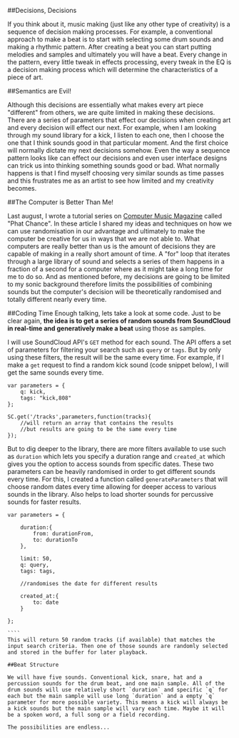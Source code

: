 ##Decisions, Decisions

If you think about it, music making (just like any other type of creativity) is a sequence of decision making processes. For example, a conventional approach to make a beat is to start with selecting some drum sounds and making a rhythmic pattern. After creating a beat you can start putting melodies and samples and ultimately you will have a beat. Every change in the pattern, every little tweak in effects processing, every tweak in the EQ is a decision making process which will determine the characteristics of a piece of art. 

##Semantics are Evil!

Although this decisions are essentially what makes every art piece "different" from others, we are quite limited in making these decisions. There are a series of parameters that effect our decisions when creating art and every decision will effect our next. For example, when I am looking through my sound library for a kick, I listen to each one, then I choose the one that I think sounds good in that particular moment. And the first choice will normally dictate my next decisions somehow. Even the way a sequence pattern looks like can effect our decisions and even user interface designs can trick us into thinking something sounds good or bad. What normally happens is that I find myself choosing very similar sounds as time passes and this frustrates me as an artist to see how limited and my creativity becomes. 

##The Computer is Better Than Me!

Last august, I wrote a tutorial series on [Computer Music Magazine](http://www.musicradar.com/computermusic) called "Phat Chance". In these article I shared my ideas and techniques on how we can use randomisation in our advantage and ultimately to make the computer be creative for us in ways that we are not able to. What computers are really better than us is the amount of decisions they are capable of making in a really short amount of time. A "for" loop that iterates through a large library of sound and selects a series of them happens in a fraction of a second for a computer where as it might take a long time for me to do so. And as mentioned before, my decisions are going to be limited to my sonic background therefore limits the possibilities of combining sounds but the computer's decision will be theoretically randomised and totally different nearly every time.

##Coding Time
Enough talking, lets take a look at some code. Just to be clear again, __the idea is to get a series of random sounds from SoundCloud in real-time and generatively make a beat__ using those as samples.

I will use SoundCloud API's `GET` method for each sound. The API offers a set of parameters for filtering your search such as `query` or `tags`. But by only using these filters, the result will be the same every time. For example, if I make a `get` request to find a random kick sound (code snippet below), I will get the same sounds every time.

`````
var parameters = {
    q: kick,
    tags: "kick,808"
};

SC.get('/tracks',parameters,function(tracks){
    //will return an array that contains the results
    //but results are going to be the same every time
});
`````
But to dig deeper to the library, there are more filters available to use such as `duration` which lets you specify a duration range and `created_at` which gives you the option to access sounds from specific dates. These two parameters can be heavily randomised in order to get different sounds every time. For this, I created a function called `generateParameters` that will choose random dates every time allowing for deeper access to various sounds in the library. Also helps to load shorter sounds for percussive sounds for faster results.

`````
var parameters = {

    duration:{
		from: durationFrom,
		to: durationTo
	},
	
	limit: 50,
	q: query,
	tags: tags,

	//randomises the date for different results
		
	created_at:{
		to: date
	}
		
};
    
````
This will return 50 random tracks (if available) that matches the input search criteria. Then one of those sounds are randomly selected and stored in the buffer for later playback.

##Beat Structure

We will have five sounds. Conventional kick, snare, hat and a percussion sounds for the drum beat, and one main sample. All of the drum sounds will use relatively short `duration` and specific `q` for each but the main sample will use long `duration` and a empty `q` parameter for more possible variety. This means a kick will always be a kick sounds but the main sample will vary each time. Maybe it will be a spoken word, a full song or a field recording.

The possibilities are endless...